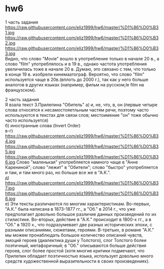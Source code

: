 # hw6
1 часть задания   
https://raw.githubusercontent.com/eliz1999/hw6/master/%D1%86%D0%B31.jpg
https://raw.githubusercontent.com/eliz1999/hw6/master/%D1%86%D0%B32.jpg
https://raw.githubusercontent.com/eliz1999/hw6/master/%D1%86%D0%B33.jpg   
Видно, что слово "Movie" вошло в употребление только в начале 20 в., а слово "film" употреблялось и в 19 в., однако частота употребления увеличилась тоже в начале 20 в. Думаю, это связано с тем, что только в конце 19 в. изобрели кинемаатограф. Вероятно, что слово "film" используется чаще в 20в.(вплоть до 2000 г.), так как у него больше аналогов в других языках (например, фильм на русском,le film на французском). 

2 часть задания    
Я взала текст З.Прилепина "Обитель"
а) и, не, что, в, он (первые четыре слова относятся к несамостояетльным частям речи, поэтому часто используются в текстах для связи слов; местоимение "он" тоже обычно часто используется)   
б) иностранные слова (Invert Order)    
в-г) https://raw.githubusercontent.com/eliz1999/hw6/master/%D1%86%D0%B34.jpg
https://raw.githubusercontent.com/eliz1999/hw6/master/%D1%86%D0%B35.jpg
https://raw.githubusercontent.com/eliz1999/hw6/master/%D1%86%D0%B36.jpg
Слово "маленькая" употребляется намного чаще в "Анне Карениной"; слово "лежит" в "Обители"; слово "быстро" употребляется и там, и там много раз, но больше все же в "А.К.".     
д) https://raw.githubusercontent.com/eliz1999/hw6/master/%D1%86%D0%B37.jpg
https://raw.githubusercontent.com/eliz1999/hw6/master/%D1%86%D0%B38.jpg       
е) Эти тексты различаются по многим характеристикам. Во-первых, "А.К." была написана в 1873-1877 гг., а "Об." в 2014 г., что уже предполагает довольно большое различие данных произведений по их стилистике. Во-вторых, действие в "А.К." происходит в 1800-х гг., а в "Об." в 1920 х., что подразумевает две разных исторических эпохи, с разными описаниями, сюжетами, героями. В-третьих, в романе "А.К." мы можем пронаблюдать большое количество описаний чувств, эмоций героев (диалектика души у Толстого), слог Толстого более поэтичный, метафоричный; в "Об." описываются больше действия героев, слог более простой (хотя многие критики подмечают, что Прилепин обладает поэтичностью языка, использует довольно много средств художественной выразительности в своих произведениях).      
